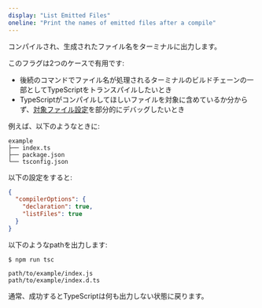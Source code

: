 ```yaml
---
display: "List Emitted Files"
oneline: "Print the names of emitted files after a compile"
---
```


コンパイルされ、生成されたファイル名をターミナルに出力します。

このフラグは2つのケースで有用です:

- 後続のコマンドでファイル名が処理されるターミナルのビルドチェーンの一部としてTypeScriptをトランスパイルしたいとき
- TypeScriptがコンパイルしてほしいファイルを対象に含めているか分からず、[対象ファイル設定](#Project_Files_0)を部分的にデバッグしたいとき

例えば、以下のようなときに:

```
example
├── index.ts
├── package.json
└── tsconfig.json
```

以下の設定をすると:

```json
{
  "compilerOptions": {
    "declaration": true,
    "listFiles": true
  }
}
```

以下のようなpathを出力します:

```
$ npm run tsc

path/to/example/index.js
path/to/example/index.d.ts
```

通常、成功するとTypeScriptは何も出力しない状態に戻ります。

